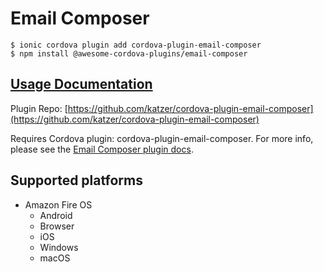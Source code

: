 # Email Composer

```text
$ ionic cordova plugin add cordova-plugin-email-composer
$ npm install @awesome-cordova-plugins/email-composer
```

## [Usage Documentation](https://danielsogl.gitbook.io/awesome-cordova-plugins/plugins/email-composer/)

Plugin Repo: [https://github.com/katzer/cordova-plugin-email-composer](https://github.com/katzer/cordova-plugin-email-composer)

Requires Cordova plugin: cordova-plugin-email-composer. For more info, please see the [Email Composer plugin docs](https://github.com/hypery2k/cordova-email-plugin).

## Supported platforms

* Amazon Fire OS
  * Android
  * Browser
  * iOS
  * Windows
  * macOS

